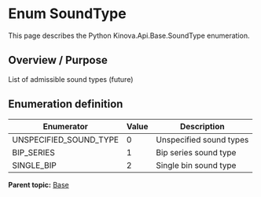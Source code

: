 # Enum SoundType

This page describes the Python Kinova.Api.Base.SoundType enumeration.

## Overview / Purpose

List of admissible sound types \(future\)

## Enumeration definition

|Enumerator|Value|Description|
|----------|-----|-----------|
|UNSPECIFIED\_SOUND\_TYPE|0|Unspecified sound types|
|BIP\_SERIES|1|Bip series sound type|
|SINGLE\_BIP|2|Single bin sound type|

**Parent topic:** [Base](../references/summary_Base.md)

